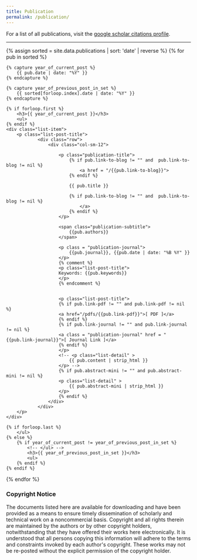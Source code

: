 ```yaml
---
title: Publication
permalink: /publication/
---
```


For a list of all publications, visit the [google scholar citations profile](https://scholar.google.com/citations?user=Xd_w2fIAAAAJ&hl).

<hr>

<div class="content list">

{% assign sorted = site.data.publications | sort: 'date' | reverse %}
{% for pub in sorted %}

    {% capture year_of_current_post %}
        {{ pub.date | date: "%Y" }}
    {% endcapture %}

    {% capture year_of_previous_post_in_set %}
        {{ sorted[forloop.index].date | date: "%Y" }}
    {% endcapture %}

    {% if forloop.first %}
        <h3>{{ year_of_current_post }}</h3>
        <ul>
    {% endif %}
    <div class="list-item">
        <p class="list-post-title">
                <div class="row">
                    <div class="col-sm-12">
                        
                        <p class="publication-title">
                            {% if pub.link-to-blog != "" and  pub.link-to-blog != nil %}
                                <a href = "/{{pub.link-to-blog}}">
                            {% endif %}
                            
                            {{ pub.title }}
                            
                            {% if pub.link-to-blog != "" and  pub.link-to-blog != nil %}
                                </a>
                            {% endif %}
                        </p>

                        <span class="publication-subtitle">
                            {{pub.authors}}
                        </span>

                        <p class = "publication-journal">
                            {{pub.journal}}, {{pub.date | date: "%B %Y" }}
                        </p>
                        {% comment %}
                        <p class="list-post-title">
                        Keywords: {{pub.keywords}}
                        </p>
                        {% endcomment %}

                        
                        <p class="list-post-title">
                        {% if pub.link-pdf != "" and pub.link-pdf != nil %}
                        <a href="/pdfs/{{pub.link-pdf}}">[ PDF ]</a>
                        {% endif %}
                        {% if pub.link-journal != "" and pub.link-journal != nil %}
                        <a class = "publication-journal" href = "{{pub.link-journal}}">[ Journal Link ]</a>
                        {% endif %}
                        </p>
                        <!-- <p class="list-detail" >
                            {{ pub.content | strip_html }}
                        </p> -->
                        {% if pub.abstract-mini != "" and pub.abstract-mini != nil %}
                        <p class="list-detail" >
                            {{ pub.abstract-mini | strip_html }}
                        </p>
                        {% endif %}
                    </div>
                </div>
        </p>
    </div>

    {% if forloop.last %}
        </ul>
    {% else %}
        {% if year_of_current_post != year_of_previous_post_in_set %}
            <!-- </ul> -->
            <h3>{{ year_of_previous_post_in_set }}</h3>
            <ul>
        {% endif %}
    {% endif %}
{% endfor %}


<h3>Copyright Notice</h3>

<p>The documents listed here are available for downloading and have been provided as a means to ensure timely dissemination of scholarly and technical work on a noncommercial basis. Copyright and all rights therein are maintained by the authors or by other copyright holders, notwithstanding that they have offered their works here electronically. It is understood that all persons copying this information will adhere to the terms and constraints invoked by each author's copyright. These works may not be re-posted without the explicit permission of the copyright holder.</p>
